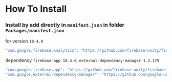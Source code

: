 # How To Install

### Install by add directly in `manifest.json` in folder `Packages/manifest.json`

for version `10.4.0`
```csharp
"com.google.firebase.analytics": "https://github.com/firebase-unity/firebase-analytics.git#10.4.0",
```


dependency `firebase-app 10.4.0`, `external-dependency-manager 1.2.175`
```csharp
"com.google.firebase.app": "https://github.com/firebase-unity/firebase-app.git#10.4.0",
"com.google.external-dependency-manager": "https://github.com/google-unity/external-dependency-manager.git#1.2.175",
```